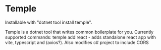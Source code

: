 # Temple

Installable with "dotnet tool install temple".

Temple is a dotnet tool that writes common boilerplate for you. Currently supported commands:
temple add react - adds standalone react app with vite, typescript and (axios?). Also modifies c# project to include CORS
